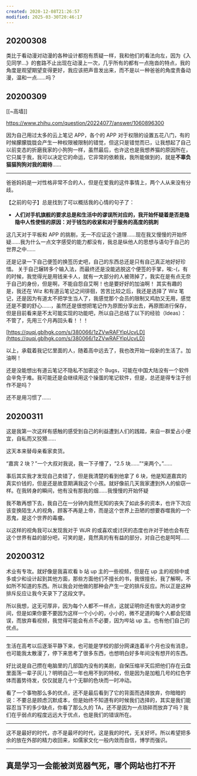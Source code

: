 ```yaml
---
created: 2020-12-08T21:26:57
modified: 2025-03-30T20:46:17
---
```

## 20200308

类比于看动漫对动漫的各种设计都抱有质疑一样，我和他们的看法向左，因为《入见同学...》的套路不止出现在动漫上一次，几乎所有的都有一点拖沓的特点，我的角度是观望期望变得更好，我应该把声音发出来，而不是以一种爸爸的角度责备动漫，温和一点……吗？

## 20200309

[[~高墙]]

https://www.zhihu.com/question/20224077/answer/1060896300

因为自己用过太多的云上笔记 APP，各个的 APP 对于权限的设置五花八门，有的时候朦朦胧胧会产生一种权限被限制的错觉，但这只是错觉而已，让我想起了自己以前变态的折磨我家的小狗狗一样，虽然最后，也许这也是我想养猫的原因所在，它只属于我，我可以决定它的命运，它非常的依赖我，我所能做到的，就是**不辜负猫猫狗狗对我的期待**……

---

爸爸妈妈是一对性格非常不合的人，但是在爱我的这件事情上，两个人从来没有分歧。

【之前的句子】总是找到了可以概括我的心情的句子了：

- **人们对手机旗舰的要求总是和生活中的谬误所对应的，我开始怀疑着是否是隐隐中人性使怪的原因：对于钱包的收紧和对于服务的高度的挑刺**

这几天对于平板和 APP 的挑剔，无一不应证这个道理……现在我又慢慢的开始怀疑……我为什么一点文字感受的能力都没有，我总是纵他人的思想与语句于自己的世界之中……

还是记录一下自己便签的换签历史吧，自己的东西总还是只有自己真正地好好珍惜。 关于自己辗转多个输入法，而最终还是没能逃脱这个便签的手掌，唉:-(，有的时候，我觉得光是用钱来卡人，就有一大部分的人被筛掉了，我实在是有点无奈于自己的身份，但是啊，不能自怨自艾啊！也是要好好的加油啊！ 其实有趣的是，我还在 Wiz 和有道云笔记之间徘徊，苦苦比较之后，我还是选择了 Wiz 笔记，还是因为有道太不把学生当人了，我感觉那个会员的限制又鸡肋又无用，感觉还是不要的舒心……，虽然还是很想把笔记作为原图分享出去，再原图进行保存，但是目前看来是不太可能实现的功能吧，所以自己总结了以下的经验（Ideas）： 不管了，先用三个月再回头看！！！

[https://quqi.gblhgk.com/s/380066/1zZVwRAFYipUcvLD](https://quqi.gblhgk.com/s/380066/1zZVwRAFYipUcvLD)

以上，承载着我记忆里面的人，随着高中远去了，我也改开始一段新的生活了。加油啊！

还是没能想出有道云笔记不隐私不加密这个 Bugs，可能在中国大陆没有一个软件会辛免于难。我可能还是会继续用这个操蛋的笔记软件，但是，总还是得专注于创作不是吗？

还不是用习惯了……

## 20200311

这是我第一次这样有感触的感受到自己的利益遭到人们的践踏，来自一群爱占小便宜，自私而又狡猾……

这天本来替母亲看家卖货。

“嘉宾 2 块？”一个大叔对我说，我一下子懵了，“2.5 块……”“来两个。”……

事后其实我才发现自己卖错了，但是我清楚的看到他拿了 6 块，他是知道嘉宾的真实价钱的，但是还是故意期满我这个小孩。就好像前几天我家遭到外人的偷窃一样。在我转身的瞬间，他有没有那我的烟……我慢慢的开始怀疑

我不敢再想下去，我自己在一分钟内竟然无知的丧失了如此多的资本，也许下次应该变换陌生人的视角，顾客不再是上帝，而是这个世界上丑陋的想要吞噬我的一个恶鬼，是这个世界的毒瘤。

以这样的视角我可以发现我对于 WJR 的或喜欢或讨厌的态度也许对于她也会有在这个世界有益的部分吧，可笑的是，竟然真的有有益的部分，对自己也是呵呵……

## 20200312

术业有专攻。就好像是我喜欢看 b 站 up 主的一些视频，但是在 up 主的视频中或多或少和设计起到其他方面，那些方面他们不擅长的书，我很擅长，我了解啊，不如所不知道的东西。所以我会对他做的那种会产生一定的排斥反应。所以正是这种排斥反应让我今天录下了这段文字。

所以我想，这无可厚非，因为每个人都不一样点，这就证明你还有很大的进步空间，但是如果你要不要因为这样一个小小的，小小的，微不足道的每个人都会犯错误，而放弃看视频，我觉得可能会有点不必要，因为哔站 up 主。也有他们自己的优点。

---

生活在高考以后逐渐平静下来，也可能是学校的部分网课连着半个月也没有消息，也可能我太散漫了，停下来思考了很多东西，也想明白好多年间没有想开的东西。

好比说是自己攒在电脑里的几部国内没有的美剧，自保压缩半天后把他们存在云盘里面荡一辈子灰儿？明明自己一年也用不到的特权，但是因为是加粗几号的红色字体而蓄势待发，仅仅就是几十个无聊的色块而一时冲动。

看了一个事物那么多的优点，还不是最后看到了它的背面而选择放弃，你暗暗的说：不要总是顾虑沉默成本，但是始终不知道有的时候我们选择的，其实是我们能容忍当下的多少缺点，你看了那么久的 TA，还不是因为一点琐碎而放弃了吗？我们在乎弱点的程度远远大于优点，也是我们的错误所在。

---

这不是最好的时代，亦不是最坏的时代，这是我的时代，无关好坏。所以希望把多余的放在外部的精力收回来，如儒家文化一般内敛而自信，博学而强识。

---

真是学习一会能被浏览器气死，哪个网站也打不开
-
